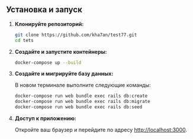 
## Установка и запуск

1. **Клонируйте репозиторий:**

    ```sh
    git clone https://github.com/kha7an/test77.git
    cd tets
    ```

2. **Создайте и запустите контейнеры:**

    ```sh
    docker-compose up --build
    ```

3. **Создайте и мигрируйте базу данных:**

   В новом терминале выполните следующие команды:

    ```sh
    docker-compose run web bundle exec rails db:create
    docker-compose run web bundle exec rails db:migrate
    docker-compose run web bundle exec rails db:seed
    ```

4. **Доступ к приложению:**

   Откройте ваш браузер и перейдите по адресу [http://localhost:3000](http://localhost:3000).


